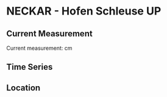 # NECKAR - Hofen Schleuse UP

## Current Measurement

Current measurement: <Value topic="rivers/pegel-online/NECKAR/Hofen Schleuse UP/measurementValue"/> cm

## Time Series

<TimeSeries topic="rivers/pegel-online/NECKAR/Hofen Schleuse UP/measurementValue" period="week" />

## Location

<WorldMap>
  <Marker lat="48.83896489427411" lon="9.22597524001091" labelTopic="rivers/pegel-online/NECKAR/Hofen Schleuse UP" />
</WorldMap>
